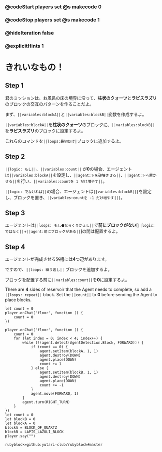 ### @codeStart players set @s makecode 0
### @codeStop players set @s makecode 1

### @hideIteration false 
### @explicitHints 1

# きれいなもの！
<!-- # Pretty things! -->

## Step 1
君のミッションは、お風呂の床の境界に沿って、**柱状のクォーツ**と**ラピスラズリ**のブロックの交互のパターンを作ることだよ。<br>

まず、``||variables:blockA||``と``||variables:blockB||``変数を作成するよ。<br>

``||variables:blockA||``を**柱状のクォーツ**のブロックに、``||variables:blockB||``を**ラピスラズリ**のブロックに設定するよ。<br>

これらのコマンドを``||loops:最初だけ|``ブロックに追加するよ。<br>


<!-- Your mission is to to construct the alternating pattern of **quartz pillar** and **lapiz lazuli** blocks along the floor border of the bath. Start by creating ``||variable:blockA||`` and ``||variable:blockB||`` variables. Set the ``||variable:blockA variable||`` to a **block of quartz** and ``||variable:blockB variable||`` to a **lapis lazuli block**. Add the commands to the ``||loops: on start||`` block.  -->

## Step 2
``||logic: もし||``、``||variables:count||`` が**0**の場合、エージェントは``||variables:blockA||``を設定し、``||agent:下を破壊させる||``、``||agent:下へ置かせる||``を行い、``||variables:countを 1 だけ増やす||``。<br>

``||logic: でなければ||``の場合、エージェントは``||variables:blockB|||``を設定し、ブロックを置き、``||variables:countを -1 だけ増やす|||``。<br>


<!-- ``||logic: If||`` ``||count||`` = **0**, then agent needs to set ``||variable:blockA||``, ``||agent:destroy down||``, ``||agent:place down||`` and ``||variable:change the count by 1||``. ``||logic: Else||`` the Agent needs to set ``||blockB||``, place blocks and ``||change count by -1||``.   -->

## Step 3
エージェントは``||loops: もし⬣ならくりかえし||``で**前にブロックがない**[``||logic:ではなく||``+``||agent:前にブロックがある||``]の間は配置するよ。
<!-- The Agent needs to place blocks in a row ``||loops: while||`` it does ``||logic:not||`` ``|| detect||`` a block **forward**.  -->

## Step 4
エージェントが完成させる浴槽には**4**つ辺があります。<br>

ですので、``||loops: 繰り返し||`` ブロックを追加するよ。<br>

ブロックを配置する前に``||variables:count||``を**0**に設定するよ。<br>


There are **4** sides of reservoir that the Agent needs to complete, so add a ``||loops: repeat||`` block. Set the ``||count||`` to **0** before sending the Agent to place blocks.

```template
let count = 0
player.onChat("floor", function () {
    count = 0
})
```


```ghost
player.onChat("floor", function () {
    count = 0
    for (let index = 0; index < 4; index++) {
        while (!(agent.detect(AgentDetection.Block, FORWARD))) {
            if (count == 0) {
                agent.setItem(blockA, 1, 1)
                agent.destroy(DOWN)
                agent.place(DOWN)
                count += 1
            } else {
                agent.setItem(blockB, 1, 1)
                agent.destroy(DOWN)
                agent.place(DOWN)
                count += -1
            }
            agent.move(FORWARD, 1)
        }
        agent.turn(RIGHT_TURN)
    }
})
let count = 0
let blockB = 0
let blockA = 0
blockA = BLOCK_OF_QUARTZ
blockB = LAPIS_LAZULI_BLOCK
player.say("")
```
```package
rubyblock=github:yutari-club/rubyblock#master
```